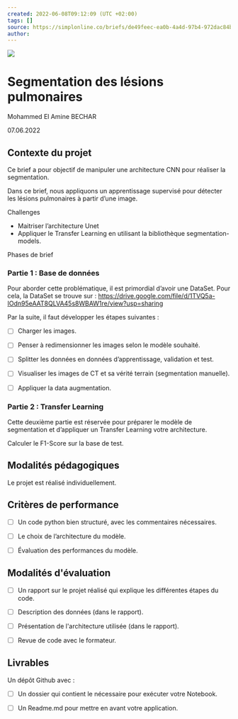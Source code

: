 ```yaml
---
created: 2022-06-08T09:12:09 (UTC +02:00)
tags: []
source: https://simplonline.co/briefs/de49feec-ea0b-4a4d-97b4-972dac84b261
author: 
---
```


![](https://simplonline.co/_next/image?url=https%3A%2F%2Fsimplonline-v3-prod.s3.eu-west-3.amazonaws.com%2Fmedia%2Fimage%2Fjpg%2Fcb4b9733-3fff-43d0-a1c7-e469e016b978.jpg&w=1280&q=75)

# Segmentation des lésions pulmonaires

Mohammed El Amine BECHAR

07.06.2022

## Contexte du projet

Ce brief a pour objectif de manipuler une architecture CNN pour réaliser la segmentation.

Dans ce brief, nous appliquons un apprentissage supervisé pour détecter les lésions pulmonaires à partir d’une image.

Challenges

- Maitriser l’architecture Unet
- Appliquer le Transfer Learning en utilisant la bibliothèque segmentation-models.

Phases de brief

### Partie 1 : Base de données

Pour aborder cette problématique, il est primordial d’avoir une DataSet. Pour cela, la DataSet se trouve sur : https://drive.google.com/file/d/1TVQ5a-IOdn95eAAT8QLVA45s8WBAW1re/view?usp=sharing

Par la suite, il faut développer les étapes suivantes :

- [ ] Charger les images.
- [ ] Penser à redimensionner les images selon le modèle souhaité.
- [ ] Splitter les données en données d’apprentissage, validation et test.
- [ ] Visualiser les images de CT et sa vérité terrain (segmentation manuelle).
- [ ] Appliquer la data augmentation.


### Partie 2 : Transfer Learning

Cette deuxième partie est réservée pour préparer le modèle de segmentation et d’appliquer un Transfer Learning votre architecture.

Calculer le F1-Score sur la base de test.


## Modalités pédagogiques

Le projet est réalisé individuellement.


## Critères de performance

- [ ] Un code python bien structuré, avec les commentaires nécessaires.
- [ ] Le choix de l’architecture du modèle.
- [ ] Évaluation des performances du modèle.


## Modalités d'évaluation

- [ ] Un rapport sur le projet réalisé qui explique les différentes étapes du code.
- [ ] Description des données (dans le rapport).
- [ ] Présentation de l'architecture utilisée (dans le rapport).
- [ ] Revue de code avec le formateur.


## Livrables

Un dépôt Github avec :
- [ ] Un dossier qui contient le nécessaire pour exécuter votre Notebook.
- [ ] Un Readme.md pour mettre en avant votre application.

